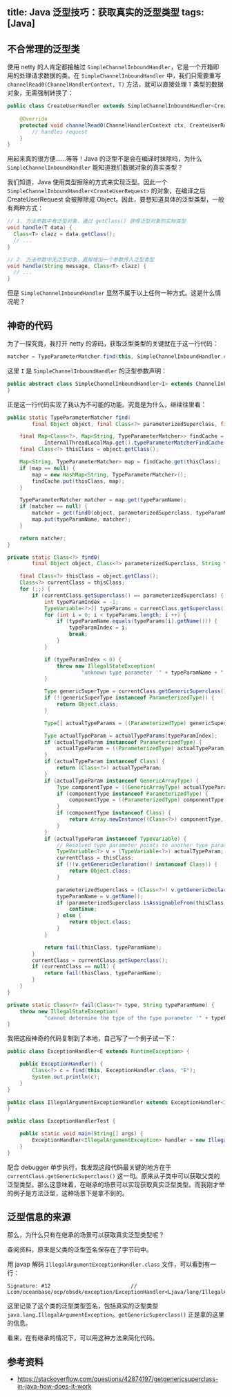 title: Java 泛型技巧：获取真实的泛型类型
tags: [Java]
---

## 不合常理的泛型类

使用 netty 的人肯定都接触过 `SimpleChannelInboundHandler`，它是一个开箱即用的处理请求数据的类。在 `SimpleChannelInboundHandler` 中，我们只需要重写 `channelRead0(ChannelHandlerContext, T)` 方法，就可以直接处理 `T` 类型的数据对象，无需强制转换了：

```java
public class CreateUserHandler extends SimpleChannelInboundHandler<CreateUserRequest> {
  
  	@Override
  	protected void channelRead0(ChannelHandlerContext ctx, CreateUserRequest request) throws Exception {
      	// handles request
    }
}
```

用起来真的很方便……等等！Java 的泛型不是会在编译时抹除吗，为什么 `SimpleChannelInboundHandler` 能知道我们数据对象的真实类型？

我们知道，Java 使用类型擦除的方式来实现泛型。因此一个 `SimpleChannelInboundHandler<CreateUserRequest>` 的对象，在编译之后 CreateUserRequest 会被擦除成 Object。因此，要想知道具体的泛型类型，一般有两种方式：

```java
// 1. 方法参数中有泛型对象，通过 getClass() 获得泛型对象的实际类型
void handle(T data) {
  Class<T> clazz = data.getClass();
  // ...
}

// 2. 方法参数中无泛型对象，直接增加一个参数传入泛型类型
void handle(String message, Class<T> clazz) {
  // ...
}
```

但是 `SimpleChannelInboundHandler` 显然不属于以上任何一种方式。这是什么情况呢？

## 神奇的代码

为了一探究竟，我打开 netty 的源码，获取泛型类型的关键就在于这一行代码：

```Java
matcher = TypeParameterMatcher.find(this, SimpleChannelInboundHandler.class, "I");
```

这里 `I` 是 `SimpleChannelInboundHandler` 的泛型参数声明：

```java
public abstract class SimpleChannelInboundHandler<I> extends ChannelInboundHandlerAdapter { 
}
```

正是这一行代码实现了我认为不可能的功能。究竟是为什么，继续往里看：

```java
public static TypeParameterMatcher find(
        final Object object, final Class<?> parameterizedSuperclass, final String typeParamName) {

    final Map<Class<?>, Map<String, TypeParameterMatcher>> findCache =
            InternalThreadLocalMap.get().typeParameterMatcherFindCache();
    final Class<?> thisClass = object.getClass();

    Map<String, TypeParameterMatcher> map = findCache.get(thisClass);
    if (map == null) {
        map = new HashMap<String, TypeParameterMatcher>();
        findCache.put(thisClass, map);
    }

    TypeParameterMatcher matcher = map.get(typeParamName);
    if (matcher == null) {
        matcher = get(find0(object, parameterizedSuperclass, typeParamName));
        map.put(typeParamName, matcher);
    }

    return matcher;
}

private static Class<?> find0(
        final Object object, Class<?> parameterizedSuperclass, String typeParamName) {

    final Class<?> thisClass = object.getClass();
    Class<?> currentClass = thisClass;
    for (;;) {
        if (currentClass.getSuperclass() == parameterizedSuperclass) {
            int typeParamIndex = -1;
            TypeVariable<?>[] typeParams = currentClass.getSuperclass().getTypeParameters();
            for (int i = 0; i < typeParams.length; i ++) {
                if (typeParamName.equals(typeParams[i].getName())) {
                    typeParamIndex = i;
                    break;
                }
            }

            if (typeParamIndex < 0) {
                throw new IllegalStateException(
                        "unknown type parameter '" + typeParamName + "': " + parameterizedSuperclass);
            }

            Type genericSuperType = currentClass.getGenericSuperclass();
            if (!(genericSuperType instanceof ParameterizedType)) {
                return Object.class;
            }

            Type[] actualTypeParams = ((ParameterizedType) genericSuperType).getActualTypeArguments();

            Type actualTypeParam = actualTypeParams[typeParamIndex];
            if (actualTypeParam instanceof ParameterizedType) {
                actualTypeParam = ((ParameterizedType) actualTypeParam).getRawType();
            }
            if (actualTypeParam instanceof Class) {
                return (Class<?>) actualTypeParam;
            }
            if (actualTypeParam instanceof GenericArrayType) {
                Type componentType = ((GenericArrayType) actualTypeParam).getGenericComponentType();
                if (componentType instanceof ParameterizedType) {
                    componentType = ((ParameterizedType) componentType).getRawType();
                }
                if (componentType instanceof Class) {
                    return Array.newInstance((Class<?>) componentType, 0).getClass();
                }
            }
            if (actualTypeParam instanceof TypeVariable) {
                // Resolved type parameter points to another type parameter.
                TypeVariable<?> v = (TypeVariable<?>) actualTypeParam;
                currentClass = thisClass;
                if (!(v.getGenericDeclaration() instanceof Class)) {
                    return Object.class;
                }

                parameterizedSuperclass = (Class<?>) v.getGenericDeclaration();
                typeParamName = v.getName();
                if (parameterizedSuperclass.isAssignableFrom(thisClass)) {
                    continue;
                } else {
                    return Object.class;
                }
            }

            return fail(thisClass, typeParamName);
        }
        currentClass = currentClass.getSuperclass();
        if (currentClass == null) {
            return fail(thisClass, typeParamName);
        }
    }
}

private static Class<?> fail(Class<?> type, String typeParamName) {
    throw new IllegalStateException(
            "cannot determine the type of the type parameter '" + typeParamName + "': " + type);
}
```

我把这段神奇的代码复制到了本地，自己写了一个例子试一下：

```java
public class ExceptionHandler<E extends RuntimeException> {

    public ExceptionHandler() {
        Class<?> c = find(this, ExceptionHandler.class, "E");
        System.out.println(c);
    }
}
```

```java
public class IllegalArgumentExceptionHandler extends ExceptionHandler<IllegalArgumentException> {
}
```

```java
public class ExceptionHandlerTest {

    public static void main(String[] args) {
        ExceptionHandler<IllegalArgumentException> handler = new IllegalArgumentExceptionHandler();
    }
}
```

配合 debugger 单步执行，我发现这段代码最关键的地方在于 `currentClass.getGenericSuperclass()` 这一句。原来从子类中可以获取父类的泛型类型。那么这意味着，在继承的场景可以实现获取真实泛型类型。而我刚才举的例子是方法泛型，这种场景下是拿不到的。

## 泛型信息的来源

那么，为什么只有在继承的场景可以获取真实泛型类型呢？

查阅资料，原来是父类的泛型签名保存在了字节码中。

用 javap 解码 `IllegalArgumentExceptionHandler.class` 文件，可以看到有一行：

```text
Signature: #12                          // Lcom/oceanbase/ocp/obsdk/exception/ExceptionHandler<Ljava/lang/IllegalArgumentException;>;
```

这里记录了这个类的泛型类型签名，包括真实的泛型类型 `java.lang.IllegalArgumentException`。`getGenericSuperclass()` 正是拿的这里的信息。

看来，在有继承的情况下，可以用这种方法来简化代码。

## 参考资料

+ https://stackoverflow.com/questions/42874197/getgenericsuperclass-in-java-how-does-it-work
